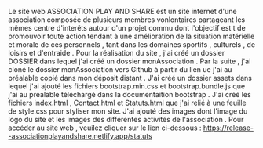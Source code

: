 Le site web ASSOCIATION PLAY AND SHARE est un site internet d'une association composée de plusieurs membres vonlontaires partageant les mêmes centre d'interêts autour d'un projet commu dont l'objectif est t de promouvoir toute action tendant à une amélioration de la situation matérielle et morale de ces personnels , tant dans les domaines sportifs , culturels , de loisirs et d'entraide .
Pour la réalisation du site , j'ai créé un dossier DOSSIER dans lequel j'ai créé un dossier monAssociation . Par la suite , j'ai cloné le dossier monAssociation vers Github à partir du lien ue j'ai au préalable copié dans mon déposit distant .
J'ai créé un dossier assets dans lequel j'ai ajouté les fichiers bootstrap.min.css et bootstrap.bundle.js que j'ai au préalable téléchargé dans la documentaition bootstrap .
J'ai créé les fichiers index.html , Contact.html et Statuts.html que j'ai relié à une feuille de style.css pour styliser mon site.
J'ai ajouté des images dont l'image du logo du site et les images des différentes activités de l'association .
Pour accéder au site web , veuilez cliquer sur le lien ci-dessous :
https://release--associationplayandshare.netlify.app/statuts
